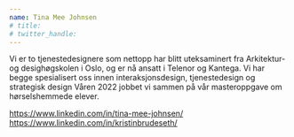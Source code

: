 ```yaml
---
name: Tina Mee Johnsen
# title: 
# twitter_handle: 
---
```

Vi er to tjenestedesignere som nettopp har blitt uteksaminert fra Arkitektur- og desighøgskolen i Oslo, og er nå ansatt i Telenor og Kantega. Vi har begge spesialisert oss innen interaksjonsdesign, tjenestedesign og strategisk design Våren 2022 jobbet vi sammen på vår masteroppgave om hørselshemmede elever.

https://www.linkedin.com/in/tina-mee-johnsen/
https://www.linkedin.com/in/kristinbrudeseth/
